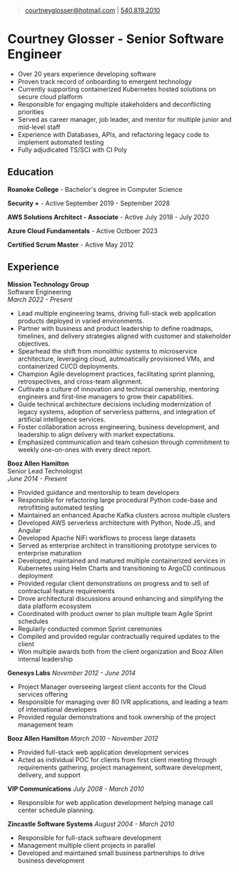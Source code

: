 
>[courtneyglosser@hotmail.com](mailto:courtneyglosser@hotmail.com) | [540.819.2010](tel:5408192010)

# Courtney Glosser - Senior Software Engineer

- Over 20 years experience developing software
- Proven track record of onboarding to emergent technology
- Currently supporting containerized Kubernetes hosted solutions on secure cloud platform
- Responsible for engaging multiple stakeholders and deconflicting priorities
- Served as career manager, job leader, and mentor for multiple junior and mid-level staff
- Experience with Databases, APIs, and refactoring legacy code to implement automated testing
- Fully adjudicated TS/SCI with CI Poly

## Education
**Roanoke College** - Bachelor's degree in Computer Science

**Security +** - Active September 2019 - September 2028

**AWS Solutions Architect - Associate** - Active July 2018 - July 2020

**Azure Cloud Fundamentals** - Active Octboer 2023

**Certified Scrum Master** - Active May 2012

## Experience

**Mission Technology Group** \
Software Engineering \
*March 2022 - Present*

- Lead multiple engineering teams, driving full-stack web application products deployed in varied environments.
- Partner with business and product leadership to define roadmaps, timelines, and delivery strategies aligned with customer and stakeholder objectives.
- Spearhead the shift from monolithic systems to microservice architecture, leveraging cloud, autmoatically provisioned VMs, and containerized CI/CD deployments.
- Champion Agile development practices, facilitating sprint planning, retrospectives, and cross-team alignment.
- Cultivate a culture of innovation and technical ownership, mentoring engineers and first-line managers to grow their capabilities.
- Guide technical architecture decisions including modernization of legacy systems, adoption of serverless patterns, and integration of artificial intelligence services.
- Foster collaboration across engineering, business development, and leadership to align delivery with market expectations.
- Emphasized communication and team cohesion through commitment to weekly one-on-ones with every direct report.


**Booz Allen Hamilton** \
Senior Lead Technologist \
*June 2014 - Present*

- Provided guidance and mentorship to team developers
- Responsible for refactoring large procedural Python code-base and retrofitting automated testing
- Maintained an enhanced Apache Kafka clusters across multiple clusters
- Developed AWS serverless architecture with Python, Node.JS, and Angular
- Developed Apache NiFi workflows to process large datasets
- Served as enterprise architect in transitioning prototype services to enterprise maturation
- Developed, maintained and matured multiple containerized services in Kubernetes using Helm Charts and transitioning to ArgoCD continuous deployment
- Provided regular client demonstrations on progress and to sell of contractual feature requirements
- Drove architectural discussions around enhancing and simplifying the data platform ecosystem
- Coordinated with product owner to plan multiple team Agile Sprint schedules
- Regularly conducted common Sprint ceremonies
- Compiled and provided regular contractually required updates to the client
- Won multiple awards both from the client organization and Booz Allen internal leadership

**Genesys Labs**
*November 2012 - June 2014*

- Project Manager overseeing largest client acconts for the Cloud services offering
- Responsible for managing over 80 IVR applications, and leading a team of international developers
- Provided regular demonstrations and took ownership of the project management team

**Booz Allen Hamilton**
*March 2010 - November 2012*

- Provided full-stack web application development services
- Acted as individual POC for clients from first client meeting through requirements gathering, project management, software development, delivery, and support

**VIP Communications**
*July 2008 - March 2010*

- Responsible for web application development helping manage call center schedule planning.

**Zincastle Software Systems**
*August 2004 - March 2010*

- Responsible for full-stack software development
- Management multiple client projects in parallel
- Developed and maintained small business partnerships to drive business development

